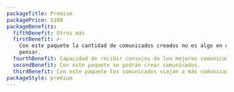 ```yaml
---
packageTitle: Premium
packagePrice: $100
packageBenefits:
  fifthBenefit: Otros más
  firstBenefit: >-
    Con este paquete la cantidad de comunicados creados no es algo en que
    pensar.
  fourthBenefit: Capacidad de recibir consejos de los mejores comunicadores.
  secondBenefit: Con este paquete se podrán crear comunicados.
  thirdBenefit: Con este paquete los comunicados viajan a más comunicadores.
packageStyle: premium
---
```

